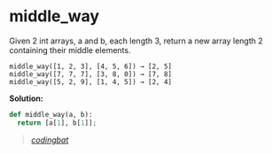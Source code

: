 # middle_way

Given 2 int arrays, a and b, each length 3, return a new array length 2 containing their middle elements.

```
middle_way([1, 2, 3], [4, 5, 6]) → [2, 5]
middle_way([7, 7, 7], [3, 8, 0]) → [7, 8]
middle_way([5, 2, 9], [1, 4, 5]) → [2, 4]
```

**Solution:**

```python
def middle_way(a, b):
  return [a[1], b[1]];
```

> _[codingbat](https://codingbat.com/prob/p171011)_